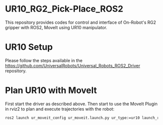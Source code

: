 # UR10_RG2_Pick-Place_ROS2
This repository provides codes for control and interface of On-Robot's RG2 gripper with ROS2, MoveIt using UR10 manipulator.

# UR10 Setup
Please follow the steps available in the https://github.com/UniversalRobots/Universal_Robots_ROS2_Driver repository.

# Plan UR10 with MoveIt

First start the driver as described above. Then start to use the MoveIt Plugin in rviz2 to plan and execute trajectories with the robot:
 
```bash
ros2 launch ur_moveit_config ur_moveit.launch.py ur_type:=ur10 launch_rviz:=true

